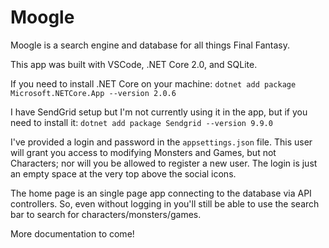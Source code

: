 # Moogle

Moogle is a search engine and database for all things Final Fantasy.

This app was built with VSCode, .NET Core 2.0, and SQLite. 

If you need to install .NET Core on your machine:
`dotnet add package Microsoft.NETCore.App --version 2.0.6`

I have SendGrid setup but I'm not currently using it in the app, but if you need to install it:
`dotnet add package Sendgrid --version 9.9.0`

I've provided a login and password in the `appsettings.json` file. This user will grant you access to modifying Monsters and Games, but not Characters; nor will you be allowed to register a new user. The login is just an empty space at the very top above the social icons.

The home page is an single page app connecting to the database via API controllers. So, even without logging in you'll still be able to use the search bar to search for characters/monsters/games.

More documentation to come!


